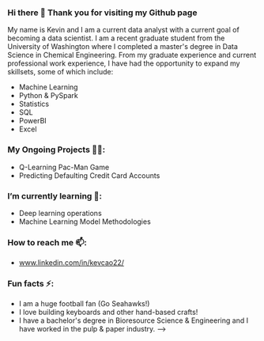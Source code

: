 ### Hi there 👋 Thank you for visiting my Github page

My name is Kevin and I am a current data analyst with a current goal of becoming a data scientist. I am a recent graduate student from the University of Washington where I completed a master's degree in Data Science in Chemical Engineering. From my graduate experience and current professional work experience, I have had the opportunity to expand my skillsets, some of which include:

  - Machine Learning
  - Python & PySpark
  - Statistics
  - SQL
  - PowerBI
  - Excel

 ### My Ongoing Projects 👨‍💻:

  - Q-Learning Pac-Man Game
  - Predicting Defaulting Credit Card Accounts
  
 ### I’m currently learning 🌱:

  - Deep learning operations
  - Machine Learning Model Methodologies
  
 ### How to reach me 📫:

  - www.linkedin.com/in/kevcao22/

 ### Fun facts ⚡:
  - I am a huge football fan (Go Seahawks!) 
  - I love building keyboards and other hand-based crafts!
  - I have a bachelor's degree in Bioresource Science & Engineering and I have worked in the pulp & paper industry.
-->
